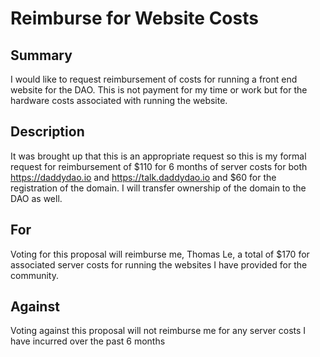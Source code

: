 # Reimburse for Website Costs

## Summary
I would like to request reimbursement of costs for running a front end website for the DAO. This is not payment for my time or work but for the hardware costs associated with running the website.

## Description
It was brought up that this is an appropriate request so this is my formal request for reimbursement of $110 for 6 months of server costs for both https://daddydao.io and https://talk.daddydao.io and $60 for the registration of the domain. I will transfer ownership of the domain to the DAO as well.

## For
Voting for this proposal will reimburse me, Thomas Le, a total of $170 for associated server costs for running the websites I have provided for the community.

## Against
Voting against this proposal will not reimburse me for any server costs I have incurred over the past 6 months
